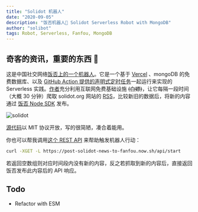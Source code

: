```yaml
---
title: "Solidot 机器人"
date: "2020-09-05"
description: "饭否机器人🤖️ Solidot Serverless Robot with MongoDB"
author: "solibot"
tags: Robot, Serverless, Fanfou, MongoDB
---
```


## 奇客的资讯，重要的东西 🤖️

这是中国社交网络[饭否上的一个机器人](https://fanfou.com/jayonit)。它是一个基于 [Vercel](https://now.sh) 、mongoDB
的免费数据库、以及 [GitHub Action 提供的声明式定时任务](https://docs.github.com/en/free-pro-team@latest/actions/reference/workflow-syntax-for-github-actions#onschedule)一起运行来实现的 Serverless 实践。[作者](https://lawrenceli.me/about)充分利用互联网免费基础设施 ~~(白嫖)~~，让它每隔一段时间（大概 30 分钟）爬取 solidot.org
网站的 [RSS](https://www.solidot.org/index.rss)，比较新旧的数据后，将新的内容通过 [饭否 Node SDK](https://github.com/fanfoujs/fanfou-sdk-node) 发布。

![solidot](/images/solidot-robot/solidot.png)

[源代码](https://github.com/Lonor/SolidotRobot)以 MIT 协议开放，写的很简陋，凑合着能用。

<div>
  <github user="Lonor" repo="SolidotRobot"></github>
</div>

你也可以帮我调用[这个 REST API](https://post-solidot-news-to-fanfou.now.sh/api/start) 来帮助触发机器人行动：

```bash
curl -XGET -L https://post-solidot-news-to-fanfou.now.sh/api/start
```

若返回空数组则对应时间段内没有新的内容，反之若抓取到新的内容后，直接返回饭否发布此内容后的 API 响应。

## Todo

- Refactor with ESM

